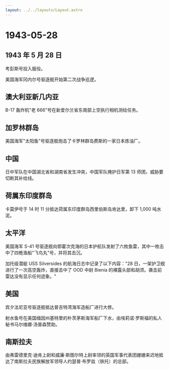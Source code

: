 ```yaml
---
layout: ../../layouts/Layout.astro
---
```


# 1943-05-28

## 1943 年 5 月 28 日

考彭斯号投入服役。

美国海军冈内尔号驱逐舰开始第二次战争巡逻。

## 澳大利亚新几内亚

B-17 轰炸机"老 666"号在新爱尔兰省东南部上空执行相机测绘任务。

## 加罗林群岛

美国海军"太阳鱼"号驱逐舰炮击了卡罗林群岛费斯的一家日本炼油厂。

## 中国

日中军队在中国湖北省和湖南省发生冲突，中国军队掩护日军第 13
师团，威胁要切断其补给线。

## 荷属东印度群岛

卡莫伊号于 14 时 11 分抵达荷属东印度群岛西里伯斯岛肯达里，卸下 1,000
吨水泥。

## 太平洋

美国海军 S-41
号驱逐舰向鄂霍次克海的日本护航队发射了六枚鱼雷，其中一枚击中了四桅渔船"飞鸟丸"号，并将其击沉。

加托级潜艇 USS Silversides 的航海日志中记录了以下内容："28
日，一架护卫舰进行了一次高空轰炸，直接击中了 OOD 中尉 Bienia
的裸露头部和胡须。袭击前雷达没有显示任何迹象。"

## 美国

宾夕法尼亚号驱逐舰抵达普吉特湾海军造船厂进行大修。

射水鱼号在美国缅因州基特里的朴茨茅斯海军船厂下水，由埃莉诺·罗斯福的私人秘书马尔维娜·汤普森赞助。

## 南斯拉夫

由弗雷德里克·迪肯上尉和威廉·斯图尔特上尉率领的英国军事代表团姗姗来迟地抵达了南斯拉夫民族解放军领导人约瑟普·布罗兹（铁托）的总部。